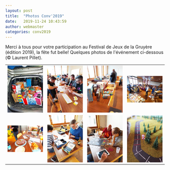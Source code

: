 ```yaml
---
layout: post
title:  "Photos Conv'2019"
date:   2019-11-24 10:43:59
author: webmaster
categories: conv2019
---
```


Merci à tous pour votre participation au Festival de Jeux de la Gruyère (édition 2019), la fête fut belle! Quelques photos de l'événement ci-dessous (© Laurent Pillet).

<table>
  <tr>
    <td> <a href="/assets/conv2019_1.jpg"> <img src="/assets/conv2019_1.jpg" alt="pic" style="width: 200px;"/> </a> </td>
    <td> <a href="/assets/conv2019_3.jpg"> <img src="/assets/conv2019_3.jpg" alt="pic" style="width: 200px;"/> </a> </td>
    <td> <a href="/assets/conv2019_4.jpg"> <img src="/assets/conv2019_4.jpg" alt="pic" style="width: 200px;"/> </a> </td>
    <td> <a href="/assets/conv2019_2.jpg"> <img src="/assets/conv2019_2.jpg" alt="pic" style="width: 200px;"/> </a> </td>
  </tr>
  <tr>
    <td> <a href="/assets/conv2019_5.jpg"> <img src="/assets/conv2019_5.jpg" alt="pic" style="width: 200px;"/> </a> </td>
    <td> <a href="/assets/conv2019_6.jpg"> <img src="/assets/conv2019_6.jpg" alt="pic" style="width: 200px;"/> </a> </td>
    <td> <a href="/assets/conv2019_7.jpg"> <img src="/assets/conv2019_7.jpg" alt="pic" style="width: 200px;"/> </a> </td>
    <td> <a href="/assets/conv2019_8.jpg"> <img src="/assets/conv2019_8.jpg" alt="pic" style="width: 200px;"/> </a> </td>
  </tr>
</table>



